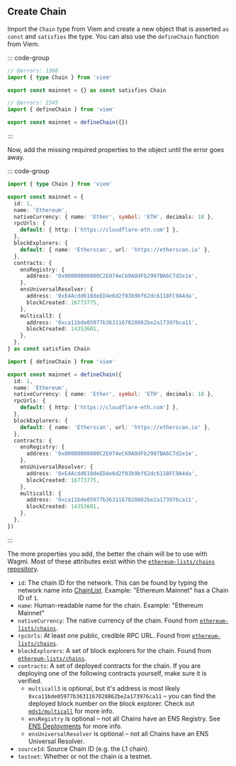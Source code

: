 ## Create Chain

Import the `Chain` type from Viem and create a new object that is asserted `as const` and `satisfies` the type. You can also use the `defineChain` function from Viem.

::: code-group
```ts twoslash [as const satisfies Chain]
// @errors: 1360
import { type Chain } from 'viem'

export const mainnet = {} as const satisfies Chain
```
```ts twoslash [defineChain]
// @errors: 2345
import { defineChain } from 'viem'

export const mainnet = defineChain({})
```
:::

Now, add the missing required properties to the object until the error goes away.

::: code-group
```ts twoslash [as const satisfies Chain]
import { type Chain } from 'viem'

export const mainnet = {
  id: 1,
  name: 'Ethereum',
  nativeCurrency: { name: 'Ether', symbol: 'ETH', decimals: 18 },
  rpcUrls: {
    default: { http: ['https://cloudflare-eth.com'] },
  },
  blockExplorers: {
    default: { name: 'Etherscan', url: 'https://etherscan.io' },
  },
  contracts: {
    ensRegistry: {
      address: '0x00000000000C2E074eC69A0dFb2997BA6C7d2e1e',
    },
    ensUniversalResolver: {
      address: '0xE4Acdd618deED4e6d2f03b9bf62dc6118FC9A4da',
      blockCreated: 16773775,
    },
    multicall3: {
      address: '0xca11bde05977b3631167028862be2a173976ca11',
      blockCreated: 14353601,
    },
  },
} as const satisfies Chain
```
```ts twoslash [defineChain]
import { defineChain } from 'viem'

export const mainnet = defineChain({
  id: 1,
  name: 'Ethereum',
  nativeCurrency: { name: 'Ether', symbol: 'ETH', decimals: 18 },
  rpcUrls: {
    default: { http: ['https://cloudflare-eth.com'] },
  },
  blockExplorers: {
    default: { name: 'Etherscan', url: 'https://etherscan.io' },
  },
  contracts: {
    ensRegistry: {
      address: '0x00000000000C2E074eC69A0dFb2997BA6C7d2e1e',
    },
    ensUniversalResolver: {
      address: '0xE4Acdd618deED4e6d2f03b9bf62dc6118FC9A4da',
      blockCreated: 16773775,
    },
    multicall3: {
      address: '0xca11bde05977b3631167028862be2a173976ca11',
      blockCreated: 14353601,
    },
  },
})
```
:::

The more properties you add, the better the chain will be to use with Wagmi. Most of these attributes exist within the [`ethereum-lists/chains` repository](https://github.com/ethereum-lists/chains/tree/3fbd4eeac7ce116579634bd042b84e2b1d89886a/_data/chains).

- `id`: The chain ID for the network. This can be found by typing the network name into [ChainList](https://chainlist.org). Example: "Ethereum Mainnet" has a Chain ID of `1`.
- `name`: Human-readable name for the chain. Example: "Ethereum Mainnet"
- `nativeCurrency`: The native currency of the chain. Found from [`ethereum-lists/chains`](https://github.com/ethereum-lists/chains/blob/3fbd4eeac7ce116579634bd042b84e2b1d89886a/_data/chains/eip155-56.json#L20-L24).
- `rpcUrls`: At least one public, credible RPC URL. Found from [`ethereum-lists/chains`](https://github.com/ethereum-lists/chains/blob/3fbd4eeac7ce116579634bd042b84e2b1d89886a/_data/chains/eip155-56.json#L4-L18).
- `blockExplorers`: A set of block explorers for the chain. Found from [`ethereum-lists/chains`](https://github.com/ethereum-lists/chains/blob/3fbd4eeac7ce116579634bd042b84e2b1d89886a/_data/chains/eip155-56.json#L30-L36).
- `contracts`: A set of deployed contracts for the chain. If you are deploying one of the following contracts yourself, make sure it is verified.
  - `multicall3` is optional, but it's address is most likely `0xca11bde05977b3631167028862be2a173976ca11` – you can find the deployed block number on the block explorer. Check out [`mds1/multicall`](https://github.com/mds1/multicall#multicall3-contract-addresses) for more info.
  - `ensRegistry` is optional – not all Chains have an ENS Registry. See [ENS Deployments](https://docs.ens.domains/ens-deployments) for more info.
  - `ensUniversalResolver` is optional – not all Chains have an ENS Universal Resolver.
- `sourceId`: Source Chain ID (e.g. the L1 chain).
- `testnet`: Whether or not the chain is a testnet.
